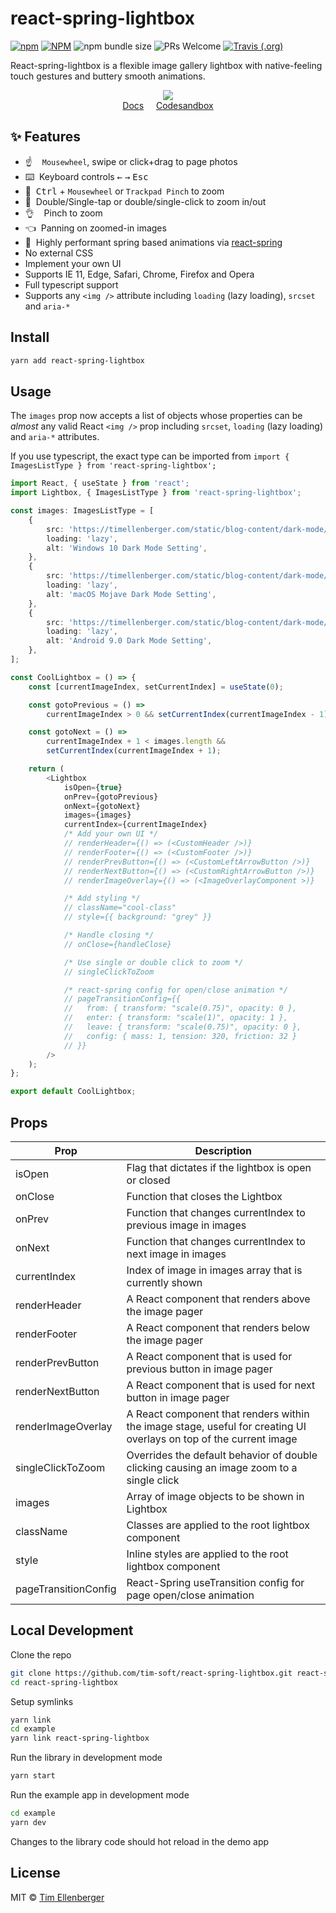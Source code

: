 # react-spring-lightbox

[![npm](https://img.shields.io/npm/v/react-spring-lightbox.svg?color=brightgreen&style=popout-square)](https://www.npmjs.com/package/react-spring-lightbox)
[![NPM](https://img.shields.io/npm/l/react-spring-lightbox.svg?color=brightgreen&style=popout-square)](https://github.com/tim-soft/react-spring-lightbox/blob/master/LICENSE)
![npm bundle size](https://img.shields.io/bundlephobia/minzip/react-spring-lightbox.svg?style=popout-square)
![PRs Welcome](https://img.shields.io/badge/PRs-welcome-brightgreen.svg?style=popout-square)
[![Travis (.org)](https://img.shields.io/travis/tim-soft/react-spring-lightbox?style=flat-square)](https://travis-ci.org/tim-soft/react-spring-lightbox)

React-spring-lightbox is a flexible image gallery lightbox with native-feeling touch gestures and buttery smooth animations.

<p align="middle">
  <a href="https://71hts.csb.app/">
    <img src="https://thumbs.gfycat.com/CrispGeneralEquestrian-size_restricted.gif" />
  </a>
  <br />
  <a href="https://timellenberger.com/libraries/react-spring-lightbox">Docs</a>
  &nbsp;&nbsp;&nbsp;
  <a href="https://codesandbox.io/s/react-spring-lightbox-mosaic-71hts?fontsize=14&module=%2Fsrc%2FImageGallery%2Findex.js">Codesandbox</a>
</p>

## ✨ Features

-   :point_up: &nbsp;&nbsp;&nbsp;`Mousewheel`, swipe or click+drag to page photos
-   :keyboard: &nbsp;Keyboard controls <kbd>&leftarrow;</kbd> <kbd>&rightarrow;</kbd> <kbd>Esc</kbd>
-   :mouse2: &nbsp;<kbd>Ctrl</kbd> + `Mousewheel` or `Trackpad Pinch` to zoom
-   :mag_right: &nbsp;Double/Single-tap or double/single-click to zoom in/out
-   :ok_hand: &nbsp;&nbsp;&nbsp;Pinch to zoom
-   :point_left: &nbsp;Panning on zoomed-in images
-   :checkered_flag: &nbsp;Highly performant spring based animations via [react-spring](https://github.com/react-spring/react-spring)
-   No external CSS
-   Implement your own UI
-   Supports IE 11, Edge, Safari, Chrome, Firefox and Opera
-   Full typescript support
-   Supports any `<img />` attribute including `loading` (lazy loading), `srcset` and `aria-*`

## Install

```bash
yarn add react-spring-lightbox
```

## Usage

The `images` prop now accepts a list of objects whose properties can be _almost_ any valid React `<img />` prop including `srcset`, `loading` (lazy loading) and `aria-*` attributes.

If you use typescript, the exact type can be imported from `import { ImagesListType } from 'react-spring-lightbox';`

```typescript
import React, { useState } from 'react';
import Lightbox, { ImagesListType } from 'react-spring-lightbox';

const images: ImagesListType = [
    {
        src: 'https://timellenberger.com/static/blog-content/dark-mode/win10-dark-mode.jpg',
        loading: 'lazy',
        alt: 'Windows 10 Dark Mode Setting',
    },
    {
        src: 'https://timellenberger.com/static/blog-content/dark-mode/macos-dark-mode.png',
        loading: 'lazy',
        alt: 'macOS Mojave Dark Mode Setting',
    },
    {
        src: 'https://timellenberger.com/static/blog-content/dark-mode/android-9-dark-mode.jpg',
        loading: 'lazy',
        alt: 'Android 9.0 Dark Mode Setting',
    },
];

const CoolLightbox = () => {
    const [currentImageIndex, setCurrentIndex] = useState(0);

    const gotoPrevious = () =>
        currentImageIndex > 0 && setCurrentIndex(currentImageIndex - 1);

    const gotoNext = () =>
        currentImageIndex + 1 < images.length &&
        setCurrentIndex(currentImageIndex + 1);

    return (
        <Lightbox
            isOpen={true}
            onPrev={gotoPrevious}
            onNext={gotoNext}
            images={images}
            currentIndex={currentImageIndex}
            /* Add your own UI */
            // renderHeader={() => (<CustomHeader />)}
            // renderFooter={() => (<CustomFooter />)}
            // renderPrevButton={() => (<CustomLeftArrowButton />)}
            // renderNextButton={() => (<CustomRightArrowButton />)}
            // renderImageOverlay={() => (<ImageOverlayComponent >)}

            /* Add styling */
            // className="cool-class"
            // style={{ background: "grey" }}

            /* Handle closing */
            // onClose={handleClose}

            /* Use single or double click to zoom */
            // singleClickToZoom

            /* react-spring config for open/close animation */
            // pageTransitionConfig={{
            //   from: { transform: "scale(0.75)", opacity: 0 },
            //   enter: { transform: "scale(1)", opacity: 1 },
            //   leave: { transform: "scale(0.75)", opacity: 0 },
            //   config: { mass: 1, tension: 320, friction: 32 }
            // }}
        />
    );
};

export default CoolLightbox;
```

## Props

| Prop                 | Description                                                                                                        |
| -------------------- | ------------------------------------------------------------------------------------------------------------------ |
| isOpen               | Flag that dictates if the lightbox is open or closed                                                               |
| onClose              | Function that closes the Lightbox                                                                                  |
| onPrev               | Function that changes currentIndex to previous image in images                                                     |
| onNext               | Function that changes currentIndex to next image in images                                                         |
| currentIndex         | Index of image in images array that is currently shown                                                             |
| renderHeader         | A React component that renders above the image pager                                                               |
| renderFooter         | A React component that renders below the image pager                                                               |
| renderPrevButton     | A React component that is used for previous button in image pager                                                  |
| renderNextButton     | A React component that is used for next button in image pager                                                      |
| renderImageOverlay   | A React component that renders within the image stage, useful for creating UI overlays on top of the current image |
| singleClickToZoom    | Overrides the default behavior of double clicking causing an image zoom to a single click                          |
| images               | Array of image objects to be shown in Lightbox                                                                     |
| className            | Classes are applied to the root lightbox component                                                                 |
| style                | Inline styles are applied to the root lightbox component                                                           |
| pageTransitionConfig | React-Spring useTransition config for page open/close animation                                                    |

## Local Development

Clone the repo

```bash
git clone https://github.com/tim-soft/react-spring-lightbox.git react-spring-lightbox
cd react-spring-lightbox
```

Setup symlinks

```bash
yarn link
cd example
yarn link react-spring-lightbox
```

Run the library in development mode

```bash
yarn start
```

Run the example app in development mode

```bash
cd example
yarn dev
```

Changes to the library code should hot reload in the demo app

## License

MIT © [Tim Ellenberger](https://github.com/tim-soft)
